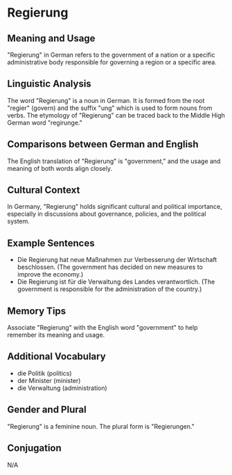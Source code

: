 # Regierung
## Meaning and Usage
"Regierung" in German refers to the government of a nation or a specific administrative body responsible for governing a region or a specific area.

## Linguistic Analysis
The word "Regierung" is a noun in German. It is formed from the root "regier" (govern) and the suffix "ung" which is used to form nouns from verbs. The etymology of "Regierung" can be traced back to the Middle High German word "regirunge."

## Comparisons between German and English
The English translation of "Regierung" is "government," and the usage and meaning of both words align closely.

## Cultural Context
In Germany, "Regierung" holds significant cultural and political importance, especially in discussions about governance, policies, and the political system.

## Example Sentences
- Die Regierung hat neue Maßnahmen zur Verbesserung der Wirtschaft beschlossen. (The government has decided on new measures to improve the economy.)
- Die Regierung ist für die Verwaltung des Landes verantwortlich. (The government is responsible for the administration of the country.)

## Memory Tips
Associate "Regierung" with the English word "government" to help remember its meaning and usage.

## Additional Vocabulary
- die Politik (politics)
- der Minister (minister)
- die Verwaltung (administration)

## Gender and Plural
"Regierung" is a feminine noun. The plural form is "Regierungen."

## Conjugation
N/A